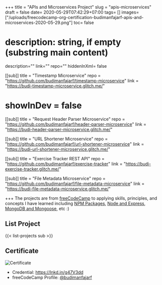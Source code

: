 +++
title = "APIs and Microservices Project"
slug = "apis-microservices"
draft = false
date= 2020-05-29T07:42:29+07:00
tags= []
images=["/uploads/freecodecamp-org-certification-budimanfajarf-apis-and-microservices-2020-05-29.png"]
toc= false
# description: string, if empty (substring main content)
description=""
link=""
repo=""
hiddenInXml= false

[[sub]]
title = "Timestamp Microservice"
repo = "https://github.com/budimanfajarf/timestamp-microservice"
link = "https://budi-timestamp-microservice.glitch.me/"
# showInDev = false

[[sub]]
title = "Request Header Parser Microservice"
repo = "https://github.com/budimanfajarf/header-parser-microservice"
link = "https://budi-header-parser-microservice.glitch.me/"

[[sub]]
title = "URL Shortener Microservice"
repo = "https://github.com/budimanfajarf/url-shortener-microservice"
link = "https://budi-url-shortener-microservice.glitch.me/"

[[sub]]
title = "Exercise Tracker REST API"
repo = "https://github.com/budimanfajarf/exercise-tracker"
link = "https://budi-exercise-tracker.glitch.me/"

[[sub]]
title = "File Metadata Microservice"
repo = "https://github.com/budimanfajarf/file-metadata-microservice"
link = "https://budi-file-metadata-microservice.glitch.me/"

+++
The projects are from [freeCodeCamp](https://www.freecodecamp.org/ "freeCodeCamp") to applying skills, principles, and concepts I have learned including [NPM Packages](https://github.com/budimanfajarf/packages-npm "Repo Managing Packages with NPM"), [Node and Express](https://github.com/budimanfajarf/node-express "Repo Basic Node and Express"), [MongoDB and Mongoose](https://github.com/budimanfajarf/mongo-mongoose "Repo MongoDB and Mongoose"), etc :)

## List Project

{{< list-projects sub >}}

## Certificate

![Certificate](/uploads/freecodecamp-org-certification-budimanfajarf-apis-and-microservices-2020-05-29.png)

* Credential: https://lnkd.in/g47V3dd 
* freeCodeCamp Profile: [@budimanfajarf](https://www.freecodecamp.org/budimanfajarf)